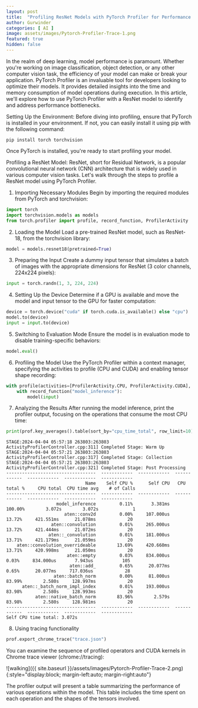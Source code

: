 ```yaml
---
layout: post
title:  "Profiling ResNet Models with PyTorch Profiler for Performance Optimization"
author: Gurwinder
categories: [ AI ]
image: assets/images/Pytorch-Profiler-Trace-1.png
featured: true
hidden: false
---
```


In the realm of deep learning, model performance is paramount. Whether you're working on image classification, object detection, or any other computer vision task, the efficiency of your model can make or break your application. PyTorch Profiler is an invaluable tool for developers looking to optimize their models. It provides detailed insights into the time and memory consumption of model operations during execution. In this article, we'll explore how to use PyTorch Profiler with a ResNet model to identify and address performance bottlenecks.

Setting Up the Environment: Before diving into profiling, ensure that PyTorch is installed in your environment. If not, you can easily install it using pip with the following command:

```
pip install torch torchvision
```
Once PyTorch is installed, you're ready to start profiling your model.

Profiling a ResNet Model: ResNet, short for Residual Network, is a popular convolutional neural network (CNN) architecture that is widely used in various computer vision tasks. Let's walk through the steps to profile a ResNet model using PyTorch Profiler.

1. Importing Necessary Modules Begin by importing the required modules from PyTorch and torchvision:

```python
import torch
import torchvision.models as models
from torch.profiler import profile, record_function, ProfilerActivity
```

2. Loading the Model Load a pre-trained ResNet model, such as ResNet-18, from the torchvision library:

```python
model = models.resnet18(pretrained=True)
```

3. Preparing the Input Create a dummy input tensor that simulates a batch of images with the appropriate dimensions for ResNet (3 color channels, 224x224 pixels):
```python
input = torch.randn(1, 3, 224, 224)
```
4. Setting Up the Device Determine if a GPU is available and move the model and input tensor to the GPU for faster computation:
```python
device = torch.device("cuda" if torch.cuda.is_available() else "cpu")
model.to(device)
input = input.to(device)
```
5. Switching to Evaluation Mode Ensure the model is in evaluation mode to disable training-specific behaviors:
```python
model.eval()
```
6. Profiling the Model Use the PyTorch Profiler within a context manager, specifying the activities to profile (CPU and CUDA) and enabling tensor shape recording:
```python
with profile(activities=[ProfilerActivity.CPU, ProfilerActivity.CUDA], record_shapes=True) as prof:
    with record_function("model_inference"):
        model(input)

```

7. Analyzing the Results After running the model inference, print the profiler output, focusing on the operations that consume the most CPU time:
```python
print(prof.key_averages().table(sort_by="cpu_time_total", row_limit=10))
```
```
STAGE:2024-04-04 05:57:18 263803:263803 ActivityProfilerController.cpp:311] Completed Stage: Warm Up
STAGE:2024-04-04 05:57:21 263803:263803 ActivityProfilerController.cpp:317] Completed Stage: Collection
STAGE:2024-04-04 05:57:21 263803:263803 ActivityProfilerController.cpp:321] Completed Stage: Post Processing
----------------------------------  ------------  ------------  ------------  ------------  ------------  ------------  
                              Name    Self CPU %      Self CPU   CPU total %     CPU total  CPU time avg    # of Calls  
----------------------------------  ------------  ------------  ------------  ------------  ------------  ------------  
                   model_inference         0.11%       3.381ms       100.00%        3.072s        3.072s             1  
                      aten::conv2d         0.00%     107.000us        13.72%     421.551ms      21.078ms            20  
                 aten::convolution         0.01%     265.000us        13.72%     421.444ms      21.072ms            20  
                aten::_convolution         0.01%     181.000us        13.71%     421.179ms      21.059ms            20  
    aten::convolution_overrideable        13.69%     420.660ms        13.71%     420.998ms      21.050ms            20  
                       aten::empty         0.03%     834.000us         0.03%     834.000us       7.943us           105  
                        aten::add_         0.65%      20.077ms         0.65%      20.077ms     717.036us            28  
                  aten::batch_norm         0.00%      81.000us        83.99%        2.580s     128.997ms            20  
      aten::_batch_norm_impl_index         0.01%     193.000us        83.98%        2.580s     128.993ms            20  
           aten::native_batch_norm        83.96%        2.579s        83.98%        2.580s     128.981ms            20  
----------------------------------  ------------  ------------  ------------  ------------  ------------  ------------  
Self CPU time total: 3.072s
```

8. Using tracing functionality
```python
prof.export_chrome_trace("trace.json")
```
You can examine the sequence of profiled operators and CUDA kernels in Chrome trace viewer (chrome://tracing):

![walking]({{ site.baseurl }}/assets/images/Pytorch-Profiler-Trace-2.png){:style="display:block; margin-left:auto; margin-right:auto"}

The profiler output will present a table summarizing the performance of various operations within the model. This table includes the time spent on each operation and the shapes of the tensors involved.